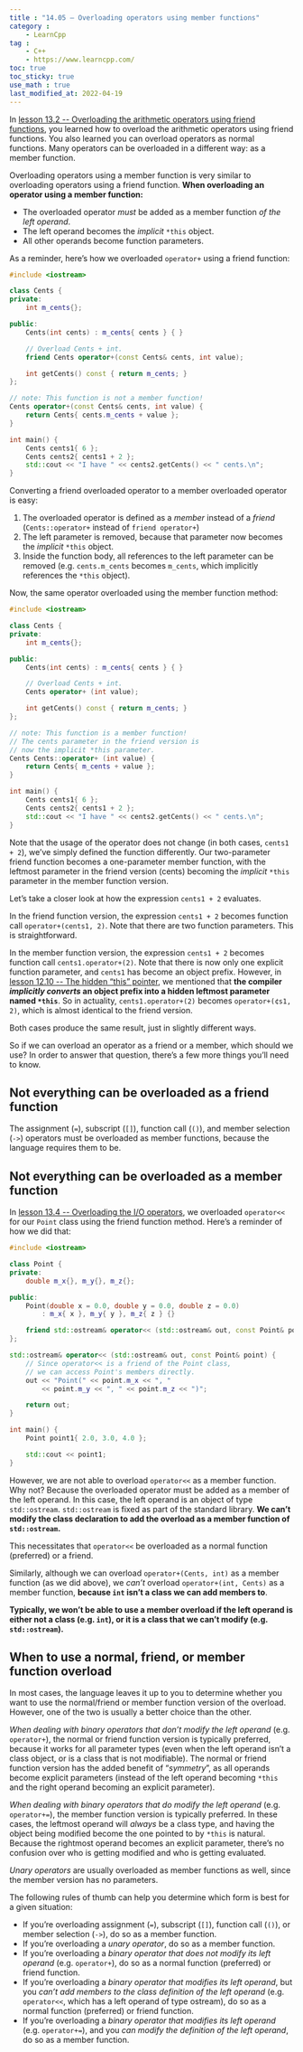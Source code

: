 ```yaml
---
title : "14.05 — Overloading operators using member functions"
category :
    - LearnCpp
tag : 
    - C++
    - https://www.learncpp.com/
toc: true  
toc_sticky: true 
use_math : true
last_modified_at: 2022-04-19
---
```



In [lesson 13.2 -- Overloading the arithmetic operators using friend functions](https://www.learncpp.com/cpp-tutorial/overloading-the-arithmetic-operators-using-friend-functions/), you learned how to overload the arithmetic operators using friend functions. You also learned you can overload operators as normal functions. Many operators can be overloaded in a different way: as a member function.

Overloading operators using a member function is very similar to overloading operators using a friend function. **When overloading an operator using a member function:**

- The overloaded operator *must* be added as a member function *of the left operand*.
- The left operand becomes the *implicit* `*this` object.
- All other operands become function parameters.

As a reminder, here’s how we overloaded `operator+` using a friend function:

```c++
#include <iostream>

class Cents {
private:
    int m_cents{};

public:
    Cents(int cents) : m_cents{ cents } { }

    // Overload Cents + int.
    friend Cents operator+(const Cents& cents, int value);

    int getCents() const { return m_cents; }
};

// note: This function is not a member function!
Cents operator+(const Cents& cents, int value) {
    return Cents{ cents.m_cents + value };
}

int main() {
    Cents cents1{ 6 };
    Cents cents2{ cents1 + 2 };
    std::cout << "I have " << cents2.getCents() << " cents.\n";
}
```

Converting a friend overloaded operator to a member overloaded operator is easy:

1. The overloaded operator is defined as a *member* instead of a *friend* (`Cents::operator+` instead of `friend operator+`)
2. The left parameter is removed, because that parameter now becomes the *implicit* `*this` object.
3. Inside the function body, all references to the left parameter can be removed (e.g. `cents.m_cents` becomes `m_cents`, which implicitly references the `*this` object).

Now, the same operator overloaded using the member function method:

```c++
#include <iostream>

class Cents {
private:
    int m_cents{};

public:
    Cents(int cents) : m_cents{ cents } { }

    // Overload Cents + int.
    Cents operator+ (int value);

    int getCents() const { return m_cents; }
};

// note: This function is a member function!
// The cents parameter in the friend version is
// now the implicit *this parameter.
Cents Cents::operator+ (int value) {
    return Cents{ m_cents + value };
}

int main() {
    Cents cents1{ 6 };
    Cents cents2{ cents1 + 2 };
    std::cout << "I have " << cents2.getCents() << " cents.\n";
}
```

Note that the usage of the operator does not change (in both cases, `cents1 + 2`), we’ve simply defined the function differently. Our two-parameter friend function becomes a one-parameter member function, with the leftmost parameter in the friend version (cents) becoming the *implicit* `*this` parameter in the member function version.

Let’s take a closer look at how the expression `cents1 + 2` evaluates.

In the friend function version, the expression `cents1 + 2` becomes function call `operator+(cents1, 2)`. Note that there are two function parameters. This is straightforward.

In the member function version, the expression `cents1 + 2` becomes function call `cents1.operator+(2)`. Note that there is now only one explicit function parameter, and `cents1` has become an object prefix. However, in [lesson 12.10 -- The hidden “this” pointer](https://www.learncpp.com/cpp-tutorial/the-hidden-this-pointer/), we mentioned that **the compiler *implicitly converts* an object prefix into a hidden leftmost parameter named `*this`**. So in actuality, `cents1.operator+(2)` becomes `operator+(¢s1, 2)`, which is almost identical to the friend version.

Both cases produce the same result, just in slightly different ways.

So if we can overload an operator as a friend or a member, which should we use? In order to answer that question, there’s a few more things you’ll need to know.


## Not everything can be overloaded as a friend function

The assignment (`=`), subscript (`[]`), function call (`()`), and member selection (`->`) operators must be overloaded as member functions, because the language requires them to be.


## Not everything can be overloaded as a member function

In [lesson 13.4 -- Overloading the I/O operators](https://www.learncpp.com/cpp-tutorial/overloading-the-io-operators/), we overloaded `operator<<` for our `Point` class using the friend function method. Here’s a reminder of how we did that:

```c++
#include <iostream>

class Point {
private:
    double m_x{}, m_y{}, m_z{};

public:
    Point(double x = 0.0, double y = 0.0, double z = 0.0)
        : m_x{ x }, m_y{ y }, m_z{ z } {}

    friend std::ostream& operator<< (std::ostream& out, const Point& point);
};

std::ostream& operator<< (std::ostream& out, const Point& point) {
    // Since operator<< is a friend of the Point class,
    // we can access Point's members directly.
    out << "Point(" << point.m_x << ", "
        << point.m_y << ", " << point.m_z << ")";

    return out;
}

int main() {
    Point point1{ 2.0, 3.0, 4.0 };

    std::cout << point1;
}
```

However, we are not able to overload `operator<<` as a member function. Why not? Because the overloaded operator must be added as a member of the left operand. In this case, the left operand is an object of type `std::ostream`. `std::ostream` is fixed as part of the standard library. **We can’t modify the class declaration to add the overload as a member function of `std::ostream`.**

This necessitates that `operator<<` be overloaded as a normal function (preferred) or a friend.

Similarly, although we can overload `operator+(Cents, int)` as a member function (as we did above), we *can’t* overload `operator+(int, Cents)` as a member function, **because `int` isn’t a class we can add members to**.

**Typically, we won’t be able to use a member overload if the left operand is either not a class (e.g. `int`), or it is a class that we can’t modify (e.g. `std::ostream`).**


## When to use a normal, friend, or member function overload

In most cases, the language leaves it up to you to determine whether you want to use the normal/friend or member function version of the overload. However, one of the two is usually a better choice than the other.

*When dealing with binary operators that don’t modify the left operand* (e.g. `operator+`), the normal or friend function version is typically preferred, because it works for all parameter types (even when the left operand isn’t a class object, or is a class that is not modifiable). The normal or friend function version has the added benefit of “*symmetry*”, as all operands become explicit parameters (instead of the left operand becoming `*this` and the right operand becoming an explicit parameter).

*When dealing with binary operators that do modify the left operand* (e.g. `operator+=`), the member function version is typically preferred. In these cases, the leftmost operand will *always* be a class type, and having the object being modified become the one pointed to by `*this` is natural. Because the rightmost operand becomes an explicit parameter, there’s no confusion over who is getting modified and who is getting evaluated.

*Unary operators* are usually overloaded as member functions as well, since the member version has no parameters.

The following rules of thumb can help you determine which form is best for a given situation:

- If you’re overloading assignment (`=`), subscript (`[]`), function call (`()`), or member selection (`->`), do so as a member function.
- If you’re overloading a *unary operator*, do so as a member function.
- If you’re overloading a *binary operator that does not modify its left operand* (e.g. `operator+`), do so as a normal function (preferred) or friend function.
- If you’re overloading a *binary operator that modifies its left operand*, but you *can’t add members to the class definition of the left operand* (e.g. `operator<<`, which has a left operand of type ostream), do so as a normal function (preferred) or friend function.
- If you’re overloading a *binary operator that modifies its left operand* (e.g. `operator+=`), and you *can modify the definition of the left operand*, do so as a member function.